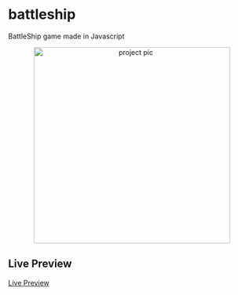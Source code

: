 # battleship
BattleShip game made in Javascript

<p align="center">
  <img src="https://i.imgur.com/rOeUUsi.png" width="400" alt="project pic">
</p>
<h2 align="center">
</h2>

## Live Preview

[Live Preview](https://ferprimoso.github.io/battleship/) 


